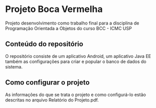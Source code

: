 # Projeto Boca Vermelha
Projeto desenvolvimento como trabalho final para a disciplina de Programação Orientada a 
Objetos do curso BCC - ICMC USP

## Conteúdo do repositório
O repositório consiste de um aplicativo Android, um aplicativo Java EE também as configurações para criar e 
popular o banco de dados do sistema.

## Como configurar o projeto
As informações do que se trata o projeto e como configurá-lo estão descritas no arquivo Relatório do Projeto.pdf.
